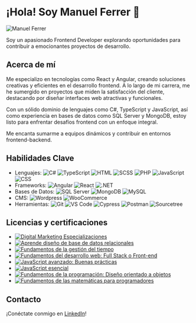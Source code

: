 # ¡Hola! Soy Manuel Ferrer 👋

![Manuel Ferrer](https://media.licdn.com/dms/image/D4D16AQGjFZTeTLWN_Q/profile-displaybackgroundimage-shrink_350_1400/0/1698392706809?e=1712188800&v=beta&t=rdI7ytBszPaXNLrsmv5SJajjyDiYLrcVBuEsZZrAGqk)

Soy un apasionado Frontend Developer explorando oportunidades para contribuir a emocionantes proyectos de desarrollo.

## Acerca de mí
Me especializo en tecnologías como React y Angular, creando soluciones creativas y eficientes en el desarrollo frontend. A lo largo de mi carrera, me he sumergido en proyectos que miden la satisfacción del cliente, destacando por diseñar interfaces web atractivas y funcionales.

Con un sólido dominio de lenguajes como C#, TypeScript y JavaScript, así como experiencia en bases de datos como SQL Server y MongoDB, estoy listo para enfrentar desafíos frontend con un enfoque integral.

Me encanta sumarme a equipos dinámicos y contribuir en entornos frontend-backend.

## Habilidades Clave
- Lenguajes: ![C#](https://img.shields.io/badge/C%23-239120?style=for-the-badge&logo=c-sharp&logoColor=white) ![TypeScript](https://img.shields.io/badge/TypeScript-007ACC?style=for-the-badge&logo=typescript&logoColor=white) ![HTML](https://img.shields.io/badge/HTML-239120?style=for-the-badge&logo=html5&logoColor=white) ![SCSS](https://img.shields.io/badge/SCSS-CC6699?style=for-the-badge&logo=sass&logoColor=white) ![PHP](https://img.shields.io/badge/PHP-777BB4?style=for-the-badge&logo=php&logoColor=white) ![JavaScript](https://img.shields.io/badge/JavaScript-F7DF1E?style=for-the-badge&logo=javascript&logoColor=black) ![CSS](https://img.shields.io/badge/CSS-239120?style=for-the-badge&logo=css3&logoColor=white)
- Frameworks: ![Angular](https://img.shields.io/badge/Angular-DD0031?style=for-the-badge&logo=angular&logoColor=white) ![React](https://img.shields.io/badge/React-61DAFB?style=for-the-badge&logo=react&logoColor=black) ![.NET](https://img.shields.io/badge/.NET-512BD4?style=for-the-badge&logo=.net&logoColor=white)
- Bases de Datos: ![SQL Server](https://img.shields.io/badge/SQL_Server-CC2927?style=for-the-badge&logo=microsoft-sql-server&logoColor=white) ![MongoDB](https://img.shields.io/badge/MongoDB-4EA94B?style=for-the-badge&logo=mongodb&logoColor=white) ![MySQL](https://img.shields.io/badge/MySQL-4479A1?style=for-the-badge&logo=mysql&logoColor=white)
- CMS: ![Wordpress](https://img.shields.io/badge/Wordpress-21759B?style=for-the-badge&logo=wordpress&logoColor=white) ![WooCommerce](https://img.shields.io/badge/WooCommerce-96588A?style=for-the-badge&logo=woocommerce&logoColor=white)
- Herramientas: ![Git](https://img.shields.io/badge/Git-F05032?style=for-the-badge&logo=git&logoColor=white) ![VS Code](https://img.shields.io/badge/VS_Code-007ACC?style=for-the-badge&logo=visual-studio-code&logoColor=white) ![Cypress](https://img.shields.io/badge/Cypress-17202C?style=for-the-badge&logo=cypress&logoColor=white) ![Postman](https://img.shields.io/badge/Postman-FF6C37?style=for-the-badge&logo=postman&logoColor=white) ![Sourcetree](https://img.shields.io/badge/Sourcetree-0052CC?style=for-the-badge&logo=sourcetree&logoColor=white)

## Licencias y certificaciones
- [![Digital Marketing Especializaciones](https://img.shields.io/badge/Digital_Marketing_Especializaciones-35732652-blue?style=for-the-badge&logo=thepower&logoColor=white&labelColor=101010)]()
- [![Aprende diseño de base de datos relacionales](https://img.shields.io/badge/Dise%C3%B1o_Base_de_Datos_Relacionales-Abril_2021-blue?style=for-the-badge&logo=linkedin&logoColor=white&labelColor=101010)]()
- [![Fundamentos de la gestión del tiempo](https://img.shields.io/badge/Fundamentos_Gesti%C3%B3n_Tiempo-Abril_2021-blue?style=for-the-badge&logo=linkedin&logoColor=white&labelColor=101010)]()
- [![Fundamentos del desarrollo web: Full Stack o Front-end](https://img.shields.io/badge/Fundamentos_Desarrollo_Web-Abril_2021-blue?style=for-the-badge&logo=linkedin&logoColor=white&labelColor=101010)]()
- [![JavaScript avanzado: Buenas prácticas](https://img.shields.io/badge/JavaScript_Avanzado-Abril_2021-blue?style=for-the-badge&logo=linkedin&logoColor=white&labelColor=101010)]()
- [![JavaScript esencial](https://img.shields.io/badge/JavaScript_Esencial-Abril_2021-blue?style=for-the-badge&logo=linkedin&logoColor=white&labelColor=101010)]()
- [![Fundamentos de la programación: Diseño orientado a objetos](https://img.shields.io/badge/Fundamentos_Programaci%C3%B3n-Julio_2018-blue?style=for-the-badge&logo=linkedin&logoColor=white&labelColor=101010)]()
- [![Fundamentos de las matemáticas para programadores](https://img.shields.io/badge/Fundamentos_Matem%C3%A1ticas-Julio_2018-blue?style=for-the-badge&logo=linkedin&logoColor=white&labelColor=101010)]()

## Contacto
¡Conéctate conmigo en [LinkedIn](https://www.linkedin.com/in/manuferrer/)!

